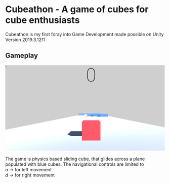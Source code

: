# Cubeathon - A game of cubes for cube enthusiasts

Cubeathon is my first foray into Game Development made possible on Unity Version 2019.3.12f1


## Gameplay

![alt text](https://github.com/Husain0007/Cubeathon-with-Unity/blob/master/Start.png "Starting Out")

The game is physics based sliding cube, that glides across a plane populated with blue cubes.
The navigational controls are limited to   
*a* -> for left movement  
*d* -> for right movement
